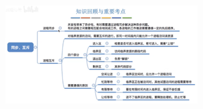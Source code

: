 


![输入图片说明](/imgs/2025-09-18/Zk9FZ5tkuFXEicyV.png)
<!--stackedit_data:
eyJoaXN0b3J5IjpbLTExMDc4NjM0NjldfQ==
-->